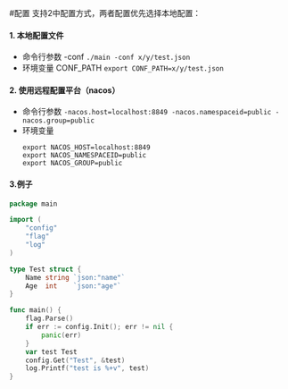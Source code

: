 #配置
支持2中配置方式，两者配置优先选择本地配置：
#### 1. 本地配置文件
- 命令行参数 -conf `./main -conf x/y/test.json`
- 环境变量 CONF_PATH `export CONF_PATH=x/y/test.json`

#### 2. 使用远程配置平台（nacos）
- 命令行参数 `-nacos.host=localhost:8849 -nacos.namespaceid=public -nacos.group=public`
- 环境变量 
    ```shell script
    export NACOS_HOST=localhost:8849 
    export NACOS_NAMESPACEID=public 
    export NACOS_GROUP=public

    ```
  
#### 3.例子
```go
package main

import (
	"config"
	"flag"
	"log"
)

type Test struct {
	Name string `json:"name"`
	Age  int    `json:"age"`
}

func main() {
	flag.Parse()
	if err := config.Init(); err != nil {
		panic(err)
	}
	var test Test
	config.Get("Test", &test)
	log.Printf("test is %+v", test)
}
```